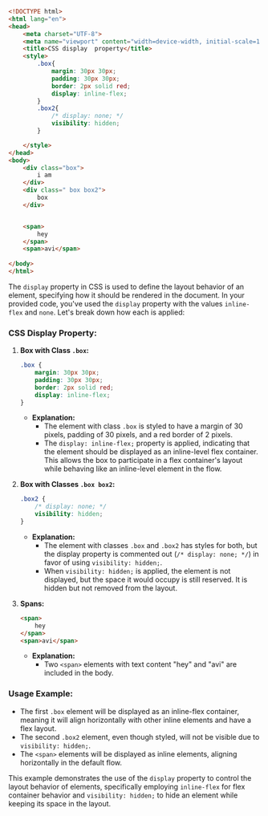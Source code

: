 ```HTML
<!DOCTYPE html>
<html lang="en">
<head>
    <meta charset="UTF-8">
    <meta name="viewport" content="width=device-width, initial-scale=1.0">
    <title>CSS display  property</title>
    <style>
        .box{
            margin: 30px 30px;
            padding: 30px 30px;
            border: 2px solid red;
            display: inline-flex;
        }
        .box2{
            /* display: none; */
            visibility: hidden;
        }

    </style>
</head>
<body>
    <div class="box">
        i am
    </div>
    <div class=" box box2">
        box
    </div>


    <span>
        hey
    </span>
    <span>avi</span>
    
</body>
</html>
```
The `display` property in CSS is used to define the layout behavior of an element, specifying how it should be rendered in the document. In your provided code, you've used the `display` property with the values `inline-flex` and `none`. Let's break down how each is applied:

### CSS Display Property:

1. **Box with Class `.box`:**

   ```css
   .box {
       margin: 30px 30px;
       padding: 30px 30px;
       border: 2px solid red;
       display: inline-flex;
   }
   ```

   - **Explanation:**
     - The element with class `.box` is styled to have a margin of 30 pixels, padding of 30 pixels, and a red border of 2 pixels.
     - The `display: inline-flex;` property is applied, indicating that the element should be displayed as an inline-level flex container. This allows the box to participate in a flex container's layout while behaving like an inline-level element in the flow.

2. **Box with Classes `.box box2`:**

   ```css
   .box2 {
       /* display: none; */
       visibility: hidden;
   }
   ```

   - **Explanation:**
     - The element with classes `.box` and `.box2` has styles for both, but the display property is commented out (`/* display: none; */`) in favor of using `visibility: hidden;`.
     - When `visibility: hidden;` is applied, the element is not displayed, but the space it would occupy is still reserved. It is hidden but not removed from the layout.

3. **Spans:**

   ```html
   <span>
       hey
   </span>
   <span>avi</span>
   ```

   - **Explanation:**
     - Two `<span>` elements with text content "hey" and "avi" are included in the body.

### Usage Example:

- The first `.box` element will be displayed as an inline-flex container, meaning it will align horizontally with other inline elements and have a flex layout.
- The second `.box2` element, even though styled, will not be visible due to `visibility: hidden;`.
- The `<span>` elements will be displayed as inline elements, aligning horizontally in the default flow.

This example demonstrates the use of the `display` property to control the layout behavior of elements, specifically employing `inline-flex` for flex container behavior and `visibility: hidden;` to hide an element while keeping its space in the layout.